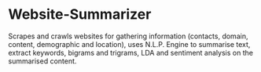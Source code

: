 # Website-Summarizer
Scrapes and crawls websites for gathering information (contacts, domain, content, demographic and location), uses N.L.P. Engine to summarise text, extract keywords, bigrams and trigrams, LDA and sentiment analysis on the summarised content.
